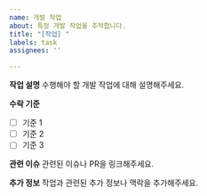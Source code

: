 ```yaml
---
name: 개발 작업
about: 특정 개발 작업을 추적합니다.
title: "[작업] "
labels: task
assignees: ''

---
```


**작업 설명**
수행해야 할 개발 작업에 대해 설명해주세요.

**수락 기준**
- [ ] 기준 1
- [ ] 기준 2
- [ ] 기준 3

**관련 이슈**
관련된 이슈나 PR을 링크해주세요.

**추가 정보**
작업과 관련된 추가 정보나 맥락을 추가해주세요.
